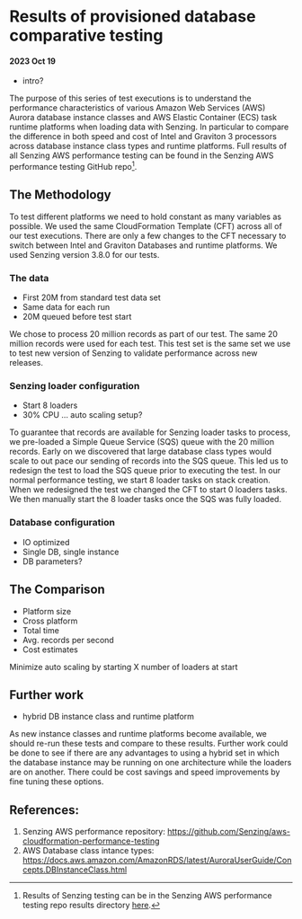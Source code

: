 # Results of provisioned database comparative testing
#### 2023 Oct 19

- intro?

The purpose of this series of test executions is to understand the performance characteristics of various Amazon Web Services (AWS) Aurora database instance classes and AWS Elastic Container (ECS) task runtime platforms when loading data with Senzing.  In particular to compare the difference in both speed and cost of Intel and Graviton 3 processors across database instance class types and runtime platforms. Full results of all Senzing AWS performance testing can be found in the Senzing AWS performance testing GitHub repo[^1].

## The Methodology


To test different platforms we need to hold constant as many variables as possible. We used the same CloudFormation Template (CFT) across all of our test executions.  There are only a few changes to the CFT necessary to switch between Intel and Graviton Databases and runtime platforms. We used Senzing version 3.8.0 for our tests.

### The data
- First 20M from standard test data set
- Same data for each run
- 20M queued before test start

We chose to process 20 million records as part of our test.  The same 20 million records were used for each test.  This test set is the same set we use to test new version of Senzing to validate performance across new releases.

### Senzing loader configuration
- Start 8 loaders
- 30% CPU … auto scaling setup?

To guarantee that records are available for Senzing loader tasks to process, we pre-loaded a Simple Queue Service (SQS) queue with the 20 million records.  Early on we discovered that large database class types would scale to out pace our sending of records into the SQS queue. This led us to redesign the test to load the SQS queue prior to executing the test. In our normal performance testing, we start 8 loader tasks on stack creation.  When we redesigned the test we changed the CFT to start 0 loaders tasks. We then manually start the 8 loader tasks once the SQS was fully loaded.

### Database configuration
- IO optimized
- Single DB, single instance
- DB parameters?

## The Comparison

- Platform size
- Cross platform
- Total time
- Avg. records per second
- Cost estimates

Minimize auto scaling by starting X number of loaders at start

## Further work

- hybrid DB instance class and runtime platform

As new instance classes and runtime platforms become available, we should re-run these tests and compare to these results.  Further work could be done to see if there are any advantages to using a hybrid set in which the database instance may be running on one architecture while the loaders are on another.  There could be cost savings and speed improvements by fine tuning these options.

## References:

1. Senzing AWS performance repository:  https://github.com/Senzing/aws-cloudformation-performance-testing
1. AWS Database class intance types:  https://docs.aws.amazon.com/AmazonRDS/latest/AuroraUserGuide/Concepts.DBInstanceClass.html


[^1]: Results of Senzing testing can be in the Senzing AWS performance testing repo results directory [here](https://github.com/Senzing/aws-cloudformation-performance-testing/tree/main/results).